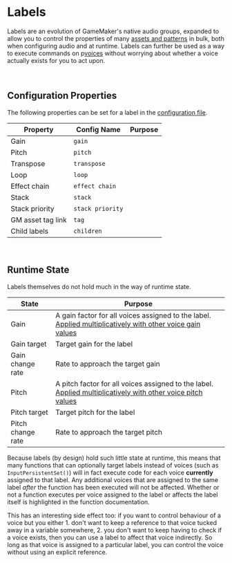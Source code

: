 # Labels

Labels are an evolution of GameMaker's native audio groups, expanded to allow you to control the properties of many [assets and patterns](Terminology) in bulk, both when configuring audio and at runtime. Labels can further be used as a way to execute commands on p[voices](Terminology) without worrying about whether a voice actually exists for you to act upon.

&nbsp;

## Configuration Properties

The following properties can be set for a label in the [configuration file](Configuration-Syntax).

|Property         |Config Name     |Purpose                         |
|-----------------|----------------|--------------------------------|
|Gain             |`gain`          |                                |
|Pitch            |`pitch`         |                                |
|Transpose        |`transpose`     |                                |
|Loop             |`loop`          |                                |
|Effect chain     |`effect chain`  |                                |
|Stack            |`stack`         |                                |
|Stack priority   |`stack priority`|                                |
|GM asset tag link|`tag`           |                                |
|Child labels     |`children`      |                                |

&nbsp;

## Runtime State

Labels themselves do not hold much in the way of runtime state.

|State            |Purpose                                                                                                             |
|-----------------|--------------------------------------------------------------------------------------------------------------------|
|Gain             |A gain factor for all voices assigned to the label. [Applied multiplicatively with other voice gain values](Gain)   |
|Gain target      |Target gain for the label                                                                                           |
|Gain change rate |Rate to approach the target gain                                                                                    |
|Pitch            |A pitch factor for all voices assigned to the label. [Applied multiplicatively with other voice pitch values](Pitch)|
|Pitch target     |Target pitch for the label                                                                                          |
|Pitch change rate|Rate to approach the target pitch                                                                                   |

Because labels (by design) hold such little state at runtime, this means that many functions that can optionally target labels instead of voices (such as `InputPersistentSet()`) will in fact execute code for each voice **currently** assigned to that label. Any additional voices that are assigned to the same label *after* the function has been executed will not be affected. Whether or not a function executes per voice assigned to the label or affects the label itself is highlighted in the function documentation.

This has an interesting side effect too: if you want to control behaviour of a voice but you either 1. don't want to keep a reference to that voice tucked away in a variable somewhere, 2. you don't want to keep having to check if a voice exists, then you can use a label to affect that voice indirectly. So long as that voice is assigned to a particular label, you can control the voice without using an explicit reference.